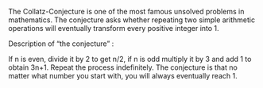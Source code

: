 The Collatz-Conjecture is one of the most famous unsolved problems in mathematics. The conjecture asks whether repeating two simple arithmetic operations will eventually transform every positive integer into 1.


Description of “the conjecture” :

If n is even, divide it by 2 to get n/2, if n is odd multiply it by 3 and add 1 to obtain 3n+1. Repeat the process indefinitely. The conjecture is that no matter what number you start with, you will always eventually reach 1.
